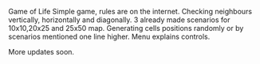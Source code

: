 Game of Life
Simple game, rules are on the internet.
Checking neighbours vertically, horizontally and diagonally.
3 already made scenarios for 10x10,20x25 and 25x50 map.
Generating cells positions randomly or by scenarios mentioned one line higher.
Menu explains controls.

More updates soon.
